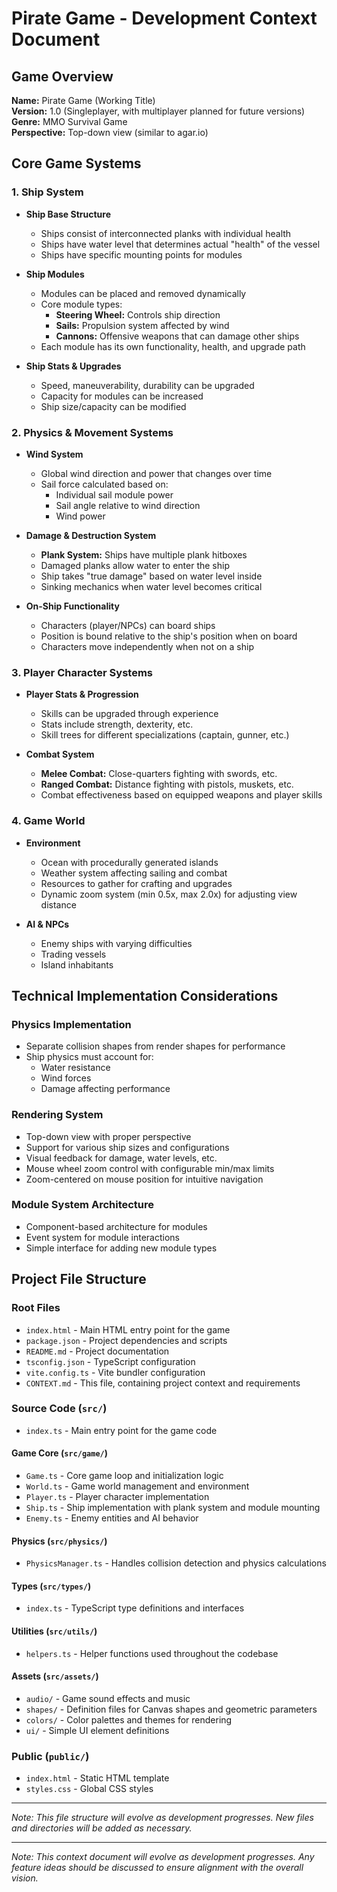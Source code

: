 # Pirate Game - Development Context Document

## Game Overview
**Name:** Pirate Game (Working Title)  
**Version:** 1.0 (Singleplayer, with multiplayer planned for future versions)  
**Genre:** MMO Survival Game  
**Perspective:** Top-down view (similar to agar.io)

## Core Game Systems

### 1. Ship System
- **Ship Base Structure**
  - Ships consist of interconnected planks with individual health
  - Ships have water level that determines actual "health" of the vessel
  - Ships have specific mounting points for modules

- **Ship Modules**
  - Modules can be placed and removed dynamically
  - Core module types:
    - **Steering Wheel:** Controls ship direction
    - **Sails:** Propulsion system affected by wind
    - **Cannons:** Offensive weapons that can damage other ships
  - Each module has its own functionality, health, and upgrade path

- **Ship Stats & Upgrades**
  - Speed, maneuverability, durability can be upgraded
  - Capacity for modules can be increased
  - Ship size/capacity can be modified

### 2. Physics & Movement Systems
- **Wind System**
  - Global wind direction and power that changes over time
  - Sail force calculated based on:
    - Individual sail module power
    - Sail angle relative to wind direction
    - Wind power

- **Damage & Destruction System**
  - **Plank System:** Ships have multiple plank hitboxes 
  - Damaged planks allow water to enter the ship
  - Ship takes "true damage" based on water level inside
  - Sinking mechanics when water level becomes critical

- **On-Ship Functionality**
  - Characters (player/NPCs) can board ships
  - Position is bound relative to the ship's position when on board
  - Characters move independently when not on a ship

### 3. Player Character Systems
- **Player Stats & Progression**
  - Skills can be upgraded through experience
  - Stats include strength, dexterity, etc.
  - Skill trees for different specializations (captain, gunner, etc.)

- **Combat System**
  - **Melee Combat:** Close-quarters fighting with swords, etc.
  - **Ranged Combat:** Distance fighting with pistols, muskets, etc.
  - Combat effectiveness based on equipped weapons and player skills

### 4. Game World
- **Environment**
  - Ocean with procedurally generated islands
  - Weather system affecting sailing and combat
  - Resources to gather for crafting and upgrades
  - Dynamic zoom system (min 0.5x, max 2.0x) for adjusting view distance

- **AI & NPCs**
  - Enemy ships with varying difficulties
  - Trading vessels
  - Island inhabitants

## Technical Implementation Considerations

### Physics Implementation
- Separate collision shapes from render shapes for performance
- Ship physics must account for:
  - Water resistance
  - Wind forces
  - Damage affecting performance

### Rendering System
- Top-down view with proper perspective
- Support for various ship sizes and configurations
- Visual feedback for damage, water levels, etc.
- Mouse wheel zoom control with configurable min/max limits
- Zoom-centered on mouse position for intuitive navigation

### Module System Architecture
- Component-based architecture for modules
- Event system for module interactions
- Simple interface for adding new module types

## Project File Structure

### Root Files
- `index.html` - Main HTML entry point for the game
- `package.json` - Project dependencies and scripts
- `README.md` - Project documentation
- `tsconfig.json` - TypeScript configuration
- `vite.config.ts` - Vite bundler configuration
- `CONTEXT.md` - This file, containing project context and requirements

### Source Code (`src/`)
- `index.ts` - Main entry point for the game code

#### Game Core (`src/game/`)
- `Game.ts` - Core game loop and initialization logic
- `World.ts` - Game world management and environment
- `Player.ts` - Player character implementation
- `Ship.ts` - Ship implementation with plank system and module mounting
- `Enemy.ts` - Enemy entities and AI behavior

#### Physics (`src/physics/`)
- `PhysicsManager.ts` - Handles collision detection and physics calculations

#### Types (`src/types/`)
- `index.ts` - TypeScript type definitions and interfaces

#### Utilities (`src/utils/`)
- `helpers.ts` - Helper functions used throughout the codebase

#### Assets (`src/assets/`)
- `audio/` - Game sound effects and music
- `shapes/` - Definition files for Canvas shapes and geometric parameters
- `colors/` - Color palettes and themes for rendering
- `ui/` - Simple UI element definitions

### Public (`public/`)
- `index.html` - Static HTML template
- `styles.css` - Global CSS styles

---

*Note: This file structure will evolve as development progresses. New files and directories will be added as necessary.*

---

*Note: This context document will evolve as development progresses. Any feature ideas should be discussed to ensure alignment with the overall vision.*